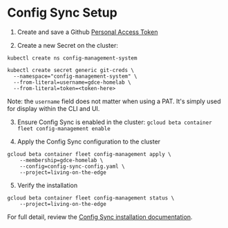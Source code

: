 # Config Sync Setup

1. Create and save a Github
[Personal Access Token](https://docs.github.com/en/authentication/keeping-your-account-and-data-secure/managing-your-personal-access-tokens)

2. Create a new Secret on the cluster:
```
kubectl create ns config-management-system
```
```
kubectl create secret generic git-creds \
  --namespace="config-management-system" \
  --from-literal=username=gdce-homelab \
  --from-literal=token=<token-here>
```
Note: the `username` field does not matter when using a PAT. It's simply used for display
within the CLI and UI.

3. Ensure Config Sync is enabled in the cluster:
`gcloud beta container fleet config-management enable`

4. Apply the Config Sync configuration to the cluster
```
gcloud beta container fleet config-management apply \
    --membership=gdce-homelab \
    --config=config-sync-config.yaml \
    --project=living-on-the-edge
```

5. Verify the installation
```
gcloud beta container fleet config-management status \
    --project=living-on-the-edge
```

For full detail, review the
[Config Sync installation documentation](https://cloud.google.com/kubernetes-engine/enterprise/config-sync/docs/how-to/installing-config-sync).

